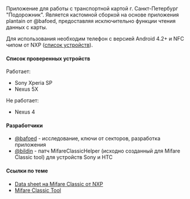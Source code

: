 Приложение для работы с транспортной картой г. Санкт-Петербург "Подорожник".
Является кастомной сборкой на основе приложения plantain от @bafoed, предоставляя исключительно функции чтения данных с карты.

Для использования необходим телефон с версией Android 4.2+ и NFC чипом от NXP ([список устройств](https://en.wikipedia.org/wiki/List_of_NFC-enabled_mobile_devices)).

#### Список проверенных устройств

Работает:
* Sony Xperia SP
* Nexus 5X

Не работает:
* Nexus 4

#### Разработчики
* [@bafoed](https://github.com/bafoed) - исследование, ключи от секторов, разработка приложения
* [@bildin](https://github.com/bildin) - патч MifareClassicHelper (исходно созданный для Mifare Classic tool) для устройств Sony и HTC

#### Ссылки по теме
* [Data sheet на Mifare Classic от NXP](http://cache.nxp.com/documents/data_sheet/MF1S50YYX_V1.pdf)
* [Mifare Classic Tool](https://github.com/ikarus23/MifareClassicTool)